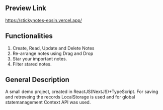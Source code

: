 ## Preview Link
https://stickynotes-eosin.vercel.app/

## Functionalities
1. Create, Read, Update and Delete Notes
2. Re-arrange notes using Drag and Drop
3. Star your important notes.
4. Filter stared notes.

## General Description
A small demo project, created in ReactJS(NextJS)+TypeScript. For saving and retreveing the records LocalStorage is used and for global statemanagement Context API was used. 
